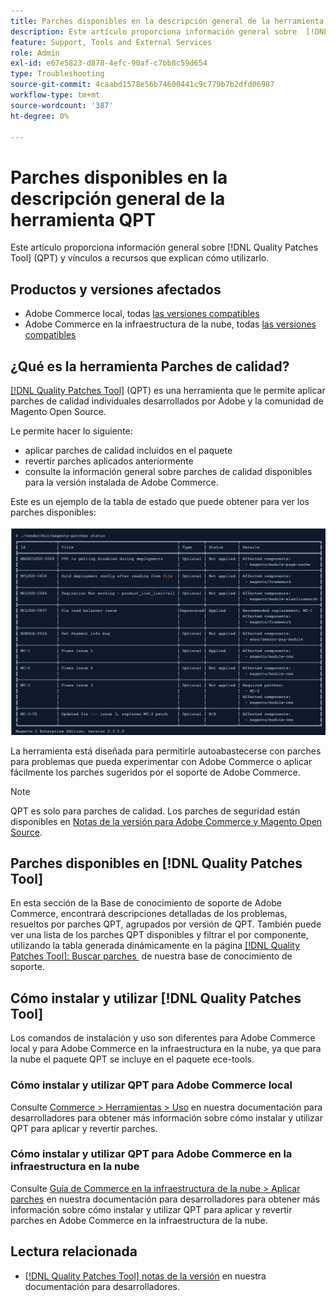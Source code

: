 ```yaml
---
title: Parches disponibles en la descripción general de la herramienta QPT
description: Este artículo proporciona información general sobre  [!DNL Quality Patches Tool] (QPT) y vínculos a recursos que explican cómo utilizarlo.
feature: Support, Tools and External Services
role: Admin
exl-id: e67e5823-d878-4efc-90af-c7bb8c59d654
type: Troubleshooting
source-git-commit: 4caabd1578e56b74600441c9c779b7b2dfd06987
workflow-type: tm+mt
source-wordcount: '387'
ht-degree: 0%

---
```


# Parches disponibles en la descripción general de la herramienta QPT

Este artículo proporciona información general sobre [!DNL Quality Patches Tool] (QPT) y vínculos a recursos que explican cómo utilizarlo.

## Productos y versiones afectados

* Adobe Commerce local, todas [las versiones compatibles](https://www.adobe.com/content/dam/cc/en/legal/terms/enterprise/pdfs/Adobe-Commerce-Software-Lifecycle-Policy.pdf)
* Adobe Commerce en la infraestructura de la nube, todas [las versiones compatibles](https://www.adobe.com/content/dam/cc/en/legal/terms/enterprise/pdfs/Adobe-Commerce-Software-Lifecycle-Policy.pdf)

## ¿Qué es la herramienta Parches de calidad?

[[!DNL Quality Patches Tool]](https://github.com/magento/quality-patches) (QPT) es una herramienta que le permite aplicar parches de calidad individuales desarrollados por Adobe y la comunidad de Magento Open Source.

Le permite hacer lo siguiente:

* aplicar parches de calidad incluidos en el paquete
* revertir parches aplicados anteriormente
* consulte la información general sobre parches de calidad disponibles para la versión instalada de Adobe Commerce.

Este es un ejemplo de la tabla de estado que puede obtener para ver los parches disponibles:

![Tabla de estado de la herramienta Parches de calidad que muestra los parches disponibles y su estado de instalación](/help/assets/tools/status_table.png)

La herramienta está diseñada para permitirle autoabastecerse con parches para problemas que pueda experimentar con Adobe Commerce o aplicar fácilmente los parches sugeridos por el soporte de Adobe Commerce.

>[!NOTE]
>
>QPT es solo para parches de calidad. Los parches de seguridad están disponibles en [Notas de la versión para Adobe Commerce y Magento Open Source](https://experienceleague.adobe.com/docs/commerce-operations/release/notes/overview.html?lang=es).

## Parches disponibles en [!DNL Quality Patches Tool]

En esta sección de la Base de conocimiento de soporte de Adobe Commerce, encontrará descripciones detalladas de los problemas, resueltos por parches QPT, agrupados por versión de QPT.
También puede ver una lista de los parches QPT disponibles y filtrar el por componente, utilizando la tabla generada dinámicamente en la página [[!DNL Quality Patches Tool]: Buscar parches &#x200B;](https://experienceleague.adobe.com/tools/commerce-quality-patches/index.html?lang=es) de nuestra base de conocimiento de soporte.

## Cómo instalar y utilizar [!DNL Quality Patches Tool]

Los comandos de instalación y uso son diferentes para Adobe Commerce local y para Adobe Commerce en la infraestructura en la nube, ya que para la nube el paquete QPT se incluye en el paquete ece-tools.

### Cómo instalar y utilizar QPT para Adobe Commerce local

Consulte [Commerce > Herramientas > Uso](../usage.md) en nuestra documentación para desarrolladores para obtener más información sobre cómo instalar y utilizar QPT para aplicar y revertir parches.

### Cómo instalar y utilizar QPT para Adobe Commerce en la infraestructura en la nube

Consulte [Guía de Commerce en la infraestructura de la nube > Aplicar parches](https://experienceleague.adobe.com/docs/commerce-cloud-service/user-guide/develop/upgrade/apply-patches.html?lang=es) en nuestra documentación para desarrolladores para obtener más información sobre cómo instalar y utilizar QPT para aplicar y revertir parches en Adobe Commerce en la infraestructura de la nube.

## Lectura relacionada

* [[!DNL Quality Patches Tool] notas de la versión](https://experienceleague.adobe.com/docs/commerce-operations/tools/quality-patches-tool/release-notes.html?lang=es) en nuestra documentación para desarrolladores.

